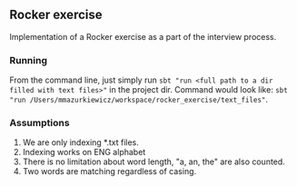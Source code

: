 ## Rocker exercise
Implementation of a Rocker exercise as a part of the interview process.

### Running
From the command line, just simply run `sbt "run <full path to a dir filled with text files>"` in the project dir. Command would look like: `sbt "run /Users/mmazurkiewicz/workspace/rocker_exercise/text_files"`.

### Assumptions
1. We are only indexing *.txt files.
2. Indexing works on ENG alphabet
3. There is no limitation about word length, "a, an, the" are also counted.
4. Two words are matching regardless of casing.

